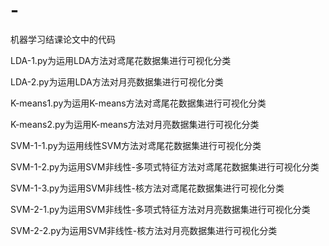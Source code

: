 # -
机器学习结课论文中的代码

LDA-1.py为运用LDA方法对鸢尾花数据集进行可视化分类

LDA-2.py为运用LDA方法对月亮数据集进行可视化分类

K-means1.py为运用K-means方法对鸢尾花数据集进行可视化分类

K-means2.py为运用K-means方法对月亮数据集进行可视化分类

SVM-1-1.py为运用线性SVM方法对鸢尾花数据集进行可视化分类

SVM-1-2.py为运用SVM非线性-多项式特征方法对鸢尾花数据集进行可视化分类

SVM-1-3.py为运用SVM非线性-核方法对鸢尾花数据集进行可视化分类

SVM-2-1.py为运用SVM非线性-多项式特征方法对月亮数据集进行可视化分类

SVM-2-2.py为运用SVM非线性-核方法对月亮数据集进行可视化分类

